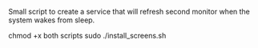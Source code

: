 Small script to create a service that will refresh second monitor when the system wakes from sleep.

chmod +x both scripts
sudo ./install_screens.sh
